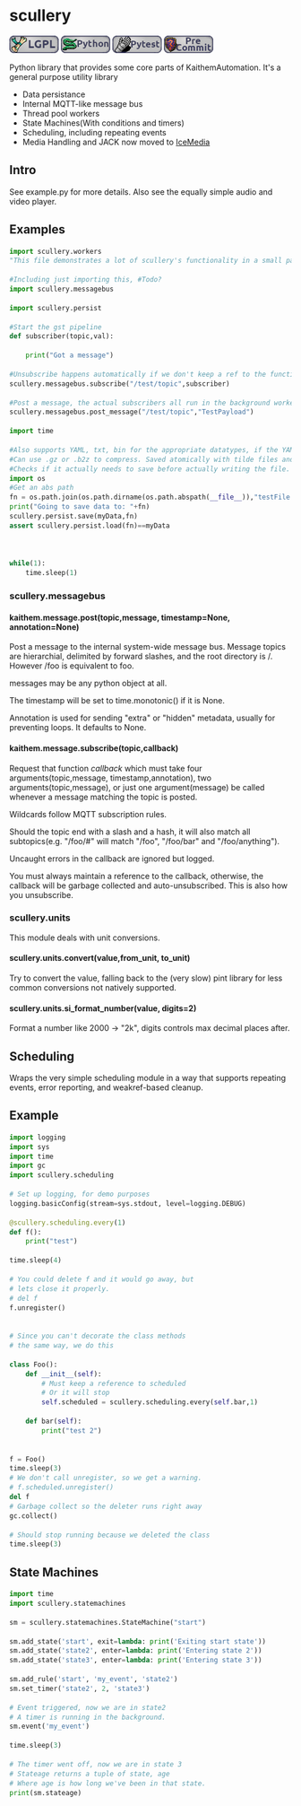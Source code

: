 # scullery

![LGPL](badges/lgpl.png)
![Python](badges/python.png)
![Pytest](badges/pytest.png)
![Pre-commit Badge](badges/pre-commit.png)

Python library that provides some core parts of KaithemAutomation.  It's a general purpose
utility library

* Data persistance
* Internal MQTT-like message bus
* Thread pool workers
* State Machines(With conditions and timers)
* Scheduling, including repeating events
* Media Handling and JACK now moved to [IceMedia](https://github.com/EternityForest/icemedia)

## Intro
See example.py for more details. Also see the equally simple audio and video player.


## Examples
```python
import scullery.workers
"This file demonstrates a lot of scullery's functionality in a small package"

#Including just importing this, #Todo?
import scullery.messagebus

import scullery.persist

#Start the gst pipeline
def subscriber(topic,val):

    print("Got a message")

#Unsubscribe happens automatically if we don't keep a ref to the function
scullery.messagebus.subscribe("/test/topic",subscriber)

#Post a message, the actual subscribers all run in the background worker pool
scullery.messagebus.post_message("/test/topic","TestPayload")

import time

#Also supports YAML, txt, bin for the appropriate datatypes, if the YAML lib is there.
#Can use .gz or .b2z to compress. Saved atomically with tilde files and UNIX rename semantics.
#Checks if it actually needs to save before actually writing the file.
import os
#Get an abs path
fn = os.path.join(os.path.dirname(os.path.abspath(__file__)),"testFile.json")
print("Going to save data to: "+fn)
scullery.persist.save(myData,fn)
assert scullery.persist.load(fn)==myData



while(1):
    time.sleep(1)
```

### scullery.messagebus

#### kaithem.message.post(topic,message, timestamp=None, annotation=None)

Post a message to the internal system-wide message bus.
Message topics are hierarchial, delimited by forward
slashes, and the root directory is /. However /foo is equivalent to
foo.

messages may be any python object at all.

The timestamp will be set to time.monotonic() if it is None.

Annotation is used for sending "extra" or "hidden" metadata, usually for preventing loops. It defaults to None.

#### kaithem.message.subscribe(topic,callback)

Request that function *callback* which must take four arguments(topic,message, timestamp,annotation), two
arguments(topic,message), or just one argument(message) be called whenever a message matching the topic
is posted.

Wildcards follow MQTT subscription rules.

Should the topic end with a slash and a hash, it will also match all
subtopics(e.g. "/foo/#" will match "/foo", "/foo/bar" and
"/foo/anything").

Uncaught errors in the callback are ignored but logged.

You must always maintain a reference to the callback, otherwise, the
callback will be garbage collected and auto-unsubscribed. This is also
how you unsubscribe.


### scullery.units
This module deals with unit conversions.

#### scullery.units.convert(value,from_unit, to_unit)
Try to convert the value, falling back to the (very slow) pint library for less common conversions not natively
supported.

#### scullery.units.si_format_number(value, digits=2)

Format a number like 2000 -> "2k", digits controls max decimal places after.


## Scheduling
Wraps the very simple scheduling module in a way that supports
repeating events, error reporting, and weakref-based cleanup.

## Example
```python
import logging
import sys
import time
import gc
import scullery.scheduling

# Set up logging, for demo purposes
logging.basicConfig(stream=sys.stdout, level=logging.DEBUG)

@scullery.scheduling.every(1)
def f():
    print("test")

time.sleep(4)

# You could delete f and it would go away, but
# lets close it properly.
# del f
f.unregister()


# Since you can't decorate the class methods
# the same way, we do this

class Foo():
    def __init__(self):
        # Must keep a reference to scheduled
        # Or it will stop
        self.scheduled = scullery.scheduling.every(self.bar,1)

    def bar(self):
        print("test 2")


f = Foo()
time.sleep(3)
# We don't call unregister, so we get a warning.
# f.scheduled.unregister()
del f
# Garbage collect so the deleter runs right away
gc.collect()

# Should stop running because we deleted the class
time.sleep(3)
```

## State Machines


```python
import time
import scullery.statemachines

sm = scullery.statemachines.StateMachine("start")

sm.add_state('start', exit=lambda: print('Exiting start state'))
sm.add_state('state2', enter=lambda: print('Entering state 2'))
sm.add_state('state3', enter=lambda: print('Entering state 3'))

sm.add_rule('start', 'my_event', 'state2')
sm.set_timer('state2', 2, 'state3')

# Event triggered, now we are in state2
# A timer is running in the background.
sm.event('my_event')

time.sleep(3)

# The timer went off, now we are in state 3
# Stateage returns a tuple of state, age
# Where age is how long we've been in that state.
print(sm.stateage)

```